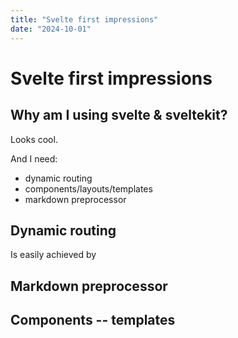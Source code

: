 ```yaml
---
title: "Svelte first impressions"
date: "2024-10-01"
---
```


# Svelte first impressions

## Why am I using svelte & sveltekit?

Looks cool.

And I need:

- dynamic routing
- components/layouts/templates
- markdown preprocessor

## Dynamic routing

Is easily achieved by 

## Markdown preprocessor



## Components -- templates


